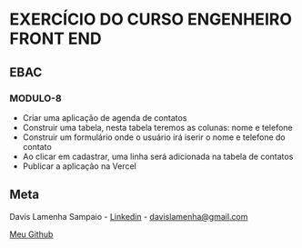 # EXERCÍCIO DO CURSO ENGENHEIRO FRONT END

## EBAC

### MODULO-8

- Criar uma aplicação de agenda de contatos
- Construir uma tabela, nesta tabela teremos as colunas: nome e telefone
- Construir um formulário onde o usuário irá iserir o nome e telefone do contato
- Ao clicar em cadastrar, uma linha será adicionada na tabela de contatos
- Publicar a aplicação na Vercel

## Meta

Davis Lamenha Sampaio - [Linkedin](https://www.linkedin.com/in/davislamenha/) - davislamenha@gmail.com

[Meu Github](https://github.com/davislamenha)
